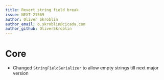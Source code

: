 ```yaml
---
title: Revert string field break
issue: NEXT-21569
author: Oliver Skroblin
author_email: o.skroblin@cicada.com
author_github: OliverSkroblin
---
```

# Core
* Changed `StringFieldSerializer` to allow empty strings till next major version
